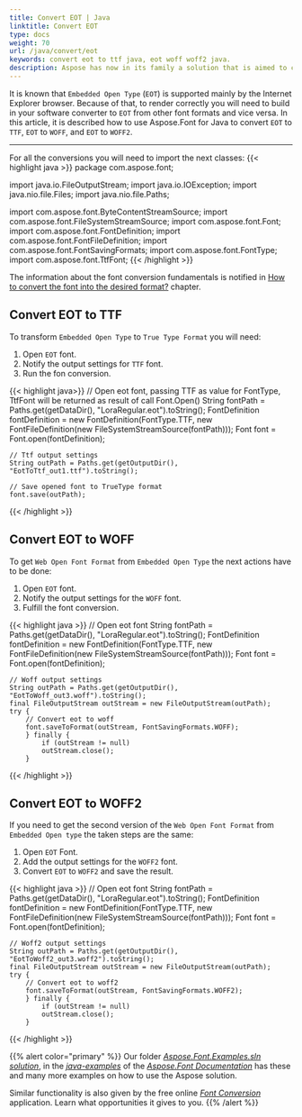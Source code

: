 ```yaml
---
title: Convert EOT | Java
linktitle: Convert EOT
type: docs
weight: 70
url: /java/convert/eot
keywords: convert eot to ttf java, eot woff woff2 java.
description: Aspose has now in its family a solution that is aimed to convert different font formats. Here you will find examples of how to convert CFF format.
---
```


It is known that `Embedded Open Type` (`EOT`) is supported mainly by the Internet Explorer browser. Because of that, to render correctly you will need to build in your software converter to `EOT` from other font formats and vice versa. In this article, it is described how to use  Aspose.Font for Java to convert `EOT` to `TTF`, `EOT` to `WOFF`, and `EOT` to `WOFF2`.
_____________

For all the conversions you will need to import the next classes:
{{< highlight java >}} 
package com.aspose.font;

import java.io.FileOutputStream;
import java.io.IOException;
import java.nio.file.Files;
import java.nio.file.Paths;

import com.aspose.font.ByteContentStreamSource;
import com.aspose.font.FileSystemStreamSource;
import com.aspose.font.Font;
import com.aspose.font.FontDefinition;
import com.aspose.font.FontFileDefinition;
import com.aspose.font.FontSavingFormats;
import com.aspose.font.FontType;
import com.aspose.font.TtfFont;
{{< /highlight >}}

The information about the font conversion fundamentals is notified in [How to convert the font into the desired format?](https://docs.aspose.com//font/java/convert/#how-to-convert-the-font-into-the-desired-format) chapter.

## Convert EOT to TTF

To transform `Embedded Open Type` to `True Type Format` you will need:
1. Open `EOT` font.
2. Notify the output settings for `TTF` font.
3. Run the fon conversion.

{{< highlight java>}}
    // Open eot font, passing TTF as value for FontType, TtfFont will be returned as result of call Font.Open()
    String fontPath = Paths.get(getDataDir(), "LoraRegular.eot").toString();
    FontDefinition fontDefinition = new FontDefinition(FontType.TTF, new FontFileDefinition(new FileSystemStreamSource(fontPath)));
    Font font = Font.open(fontDefinition);

    // Ttf output settings
    String outPath = Paths.get(getOutputDir(), "EotToTtf_out1.ttf").toString();            

    // Save opened font to TrueType format
    font.save(outPath);
{{< /highlight >}}

## Convert EOT to WOFF
To get `Web Open Font Format` from `Embedded Open Type` the next actions have to be done:

1. Open `EOT` font.
2. Notify the output settings for the `WOFF` font.
3. Fulfill the font conversion.

{{< highlight java >}}
    // Open eot font
    String fontPath = Paths.get(getDataDir(), "LoraRegular.eot").toString();
    FontDefinition fontDefinition = new FontDefinition(FontType.TTF, new FontFileDefinition(new FileSystemStreamSource(fontPath)));
    Font font = Font.open(fontDefinition);

    // Woff output settings
    String outPath = Paths.get(getOutputDir(), "EotToWoff_out3.woff").toString();
    final FileOutputStream outStream = new FileOutputStream(outPath);   
    try {
	    // Convert eot to woff
	    font.saveToFormat(outStream, FontSavingFormats.WOFF);
        } finally {
		    if (outStream != null)
		    outStream.close();
        }
{{< /highlight >}}

## Convert EOT to WOFF2

If you need to get the second version of the `Web Open Font Format` from `Embedded Open type` the taken steps are the same:
1. Open `EOT` Font.
2. Add the output settings for the `WOFF2` font.
3. Convert `EOT` to `WOFF2` and save the result.

{{< highlight java >}}
    // Open eot font
    String fontPath = Paths.get(getDataDir(), "LoraRegular.eot").toString();
    FontDefinition fontDefinition = new FontDefinition(FontType.TTF, new FontFileDefinition(new FileSystemStreamSource(fontPath)));
    Font font = Font.open(fontDefinition);

    // Woff2 output settings
    String outPath = Paths.get(getOutputDir(), "EotToWoff2_out3.woff2").toString();
    final FileOutputStream outStream = new FileOutputStream(outPath);   
    try {
	    // Convert eot to woff2
	    font.saveToFormat(outStream, FontSavingFormats.WOFF2);
        } finally {
		    if (outStream != null)
		    outStream.close();
        }
{{< /highlight >}}

{{% alert color="primary" %}}
Our folder [*Aspose.Font.Examples.sln solution*](https://github.com/aspose-font/Aspose.Font-Documentation/tree/master/java-examples/src/main/java/com/aspose/font/examples/convertfont), in the [*java-examples*](https://github.com/aspose-font/Aspose.Font-Documentation/tree/master/java-examples/src/main/java/com/aspose/font/examples) of the [*Aspose.Font Documentation*](https://github.com/aspose-font/Aspose.Font-Documentation) has these and many more examples on how to use the Aspose solution.

Similar functionality is also given by the free online [*Font Conversion*](https://products.aspose.app/font/conversion) application. Learn what opportunities it gives to you.
{{% /alert %}}
